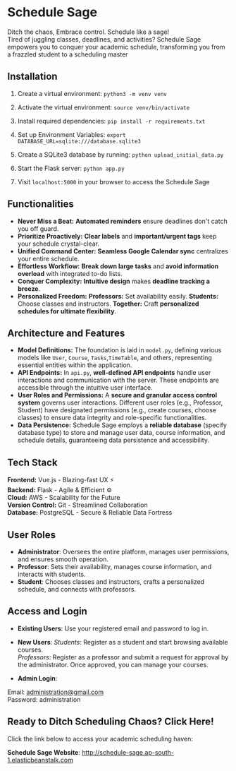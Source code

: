 # Schedule Sage

Ditch the chaos, Embrace control. Schedule like a sage! \
Tired of juggling classes, deadlines, and activities? Schedule Sage empowers you to conquer your academic schedule, transforming you from a frazzled student to a scheduling master

## Installation

1. Create a virtual environment:
   `python3 -m venv venv`

2. Activate the virtual environment:
   `source venv/bin/activate`

3. Install required dependencies:
   `pip install -r requirements.txt`

4. Set up Environment Variables:
   `export DATABASE_URL=sqlite:///database.sqlite3`

5. Create a SQLite3 database by running:
   `python upload_initial_data.py`

6. Start the Flask server:
   `python app.py`

7. Visit `localhost:5000` in your browser to access the Schedule Sage

## Functionalities

- **Never Miss a Beat:** **Automated reminders** ensure deadlines don't catch you off guard.
- **Prioritize Proactively:** **Clear labels** and **important/urgent tags** keep your schedule crystal-clear.
- **Unified Command Center:** **Seamless Google Calendar sync** centralizes your entire schedule.
- **Effortless Workflow:** **Break down large tasks** and **avoid information overload** with integrated to-do lists.
- **Conquer Complexity:** **Intuitive design** makes **deadline tracking a breeze**.
- **Personalized Freedom:** **Professors:** Set availability easily. **Students:** Choose classes and instructors. **Together:** Craft **personalized schedules for ultimate flexibility**.

## Architecture and Features

- **Model Definitions:** The foundation is laid in `model.py`, defining various models like `User`, `Course`, `Tasks`,`TimeTable`, and others, representing essential entities within the application.
- **API Endpoints:** In `api.py`, **well-defined API endpoints** handle user interactions and communication with the server. These endpoints are accessible through the intuitive user interface.
- **User Roles and Permissions:** A **secure and granular access control system** governs user interactions. Different user roles (e.g., Professor, Student) have designated permissions (e.g., create courses, choose classes) to ensure data integrity and role-specific functionalities.
- **Data Persistence:** Schedule Sage employs a **reliable database** (specify database type) to store and manage user data, course information, and schedule details, guaranteeing data persistence and accessibility.

## Tech Stack

**Frontend:** Vue.js - Blazing-fast UX ⚡️\
**Backend:** Flask - Agile & Efficient ⚙️\
**Cloud:** AWS - Scalability for the Future \
**Version Control:** Git - Streamlined Collaboration \
**Database:** PostgreSQL - Secure & Reliable Data Fortress

## User Roles

- **Administrator**: Oversees the entire platform, manages user permissions, and ensures smooth operation.
- **Professor**: Sets their availability, manages course information, and interacts with students.
- **Student**: Chooses classes and instructors, crafts a personalized schedule, and connects with professors.

## Access and Login

- **Existing Users**: Use your registered email and password to log in.

- **New Users**:
  _Students_: Register as a student and start browsing available courses.\
  _Professors_: Register as a professor and submit a request for approval by the administrator. Once approved, you can manage your courses.

- **Admin Login**:

Email: administration@gmail.com\
Password: administration

## Ready to Ditch Scheduling Chaos? Click Here!

Click the link below to access your academic scheduling haven:

**Schedule Sage Website**: http://schedule-sage.ap-south-1.elasticbeanstalk.com
